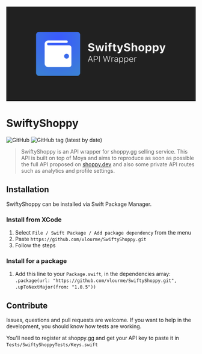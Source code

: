 <p align="center">
    <img src="Media/Board.png" />
</p>

# SwiftyShoppy
![GitHub](https://img.shields.io/github/license/vlourme/SwiftyShoppy)
![GitHub tag (latest by date)](https://img.shields.io/github/v/tag/vlourme/SwiftyShoppy)

> SwiftyShoppy is an API wrapper for shoppy.gg selling service.
> This API is built on top of Moya and aims to reproduce as soon as possible the full API proposed on [shoppy.dev](shoppy.dev) and also some private API routes such as analytics and profile settings.

## Installation
SwiftyShoppy can be installed via Swift Package Manager.

### Install from XCode
1. Select `File / Swift Package / Add package dependency` from the menu
2. Paste `https://github.com/vlourme/SwiftyShoppy.git`
3. Follow the steps

### Install for a package
1. Add this line to your `Package.swift`, in the dependencies array: `
.package(url: "https://github.com/vlourme/SwiftyShoppy.git", .upToNextMajor(from: "1.0.5"))
`

## Contribute
Issues, questions and pull requests are welcome. If you want to help in the development, you should know how tests are working.

You'll need to register at shoppy.gg and get your API key to paste it in `Tests/SwiftyShoppyTests/Keys.swift`
